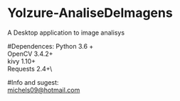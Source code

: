 # Yolzure-AnaliseDeImagens
A Desktop application to image analisys

#Dependences:
Python 3.6 +\
OpenCV 3.4.2+\
kivy 1.10+\
Requests 2.4+\

#Info and sugest:\
michels09@hotmail.com
